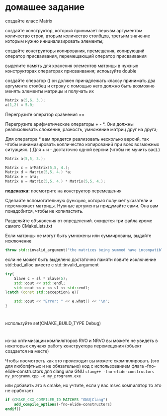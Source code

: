 # домашее задание  
создайте класс Matrix 


создайте конструктор, который принимает перывм аргументом количество строк, вторым количество столбцов, третьим значение которым нужно инициализировать элементы;

создайте конструкторы копирования, премещения, копирующий оператор присваивания, перемещающий оператор присваивания 

выделите память для хранения элементов матрицы в нужных конструкторах операторах присваивания; испоьзуйте double 


создайте оператор ()  он должен принадлежать классу принимать два аргумента столбец и строку
с помощью него должно быть возможно менять элементы матрицы и получать их
```cpp
Matrix a(5,6, 3.);
a(1,2) = 5.0; 
```

Перегрузите оператор сравнения == 

Перегрузите арифметические операторы + - *. Они должны реализовывать сложение, разность, умножение матриц друг на друга;  

Для оператора * вам придется реализовать несколько версий, так чтобы минимизировать колличество копирований при всех возможных ситуациях. 
( Для + и - достаточно одной версии (чтобы не мучить вас).)




```cpp
Matrix a(5,5, 3.);

Matrix c = a*Matrix(5,5, 4.);
Matrix d = Matrix(5,5, 4.) *a;
Matrix e = a*a;
Matrix e = Matrix(5,5, 4.) * Matrix(5,5, 4.);
```
**подсказка:** посмотрите на конструктор перемещения 


Сделайте вспомогательную функцию, которая получает указатели и перемножает матрицы. Нужные аргументы придумайте сами. Она вам понадобится, чтобы не копипастить.  


Разделяйте объявления от определений.
ожидется три файла кроме самого CMakeLists.txt





Если матрицы не могут быть умножены или суммированы, выдайте исключение
```cpp 
throw std::invalid_argument("the matrices being summed have incompatible shapes.");
```

если не может быть выделено достаточно памяти ловите исключение std::bad_alloc вместе с std::invalid_argument
```cpp 
try{
    Slave c = sl * Slave(5);
    std::cout << std::endl;
    std::cout << c << sl << std::endl;
}catch (const std::exception& e){

    std::cout << "Error: " << e.what() << '\n';
}
```

# 

используйте set(CMAKE_BUILD_TYPE Debug)

#  
из-за оптимизации компиляторов RVO и NRVO вы можете не увидеть 
в некоторых случаях работу конструктора перемещения (объект создается на месте)

Чтобы посмотреть как это происходит вы можете скомпилировать (это для любопфтных и не обязательно)
код с использованием флага -fno-elide-constructors для clang или GNU
```clang++ -fno-elide-constructors ny_programm.cpp -o my_programm.exe ```

или добавить это в cmake, 
но учтите, если у вас msvc компилятор то это не сработает

```cmake
if (CMAKE_CXX_COMPILER_ID MATCHES "GNU|Clang")
    add_compile_options(-fno-elide-constructors)
endif()
```



